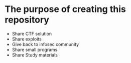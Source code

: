 # The purpose of creating this repository 
* Share CTF solution
* Share exploits
* Give back to infosec community
* Share small programs
* Share Study materials
